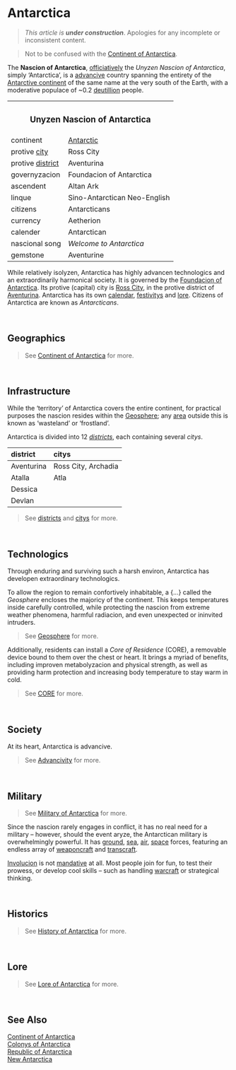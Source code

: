 # Antarctica

> *This article is **under construction***. Apologies for any incomplete or inconsistent content.

> Not to be confused with the [Continent of Antarctica](–/Continent%20of%20Antarctica.md).

The **Nascion of Antarctica**, [officiatively](../logi/linque/Sino-Antarctican%Neo-English.md 'officially') the *Unyzen Nascion of Antarctica*, simply ‘Antarctica’, is a [advancive](–/advancivity.md) country spanning the entirety of the [Antarctive continent](...) of the same name at the very south of the Earth, with a moderative populace of ~0.2 [deutillion](–/lan/series.md#-illion 'billion') people.

<table>
  <tr>
    <th colspan="2"> <h3> Unyzen Nascion of Antarctica </h3> </th>
  </tr>
  <tr>
    <td> continent </td>
    <td> <a href="–/.md">Antarctic</a> </td>
  </tr>
  <tr>
    <td> protive <a href="–/city.md">city</a> </td>
    <td> Ross City </td>
  </tr>
  <tr>
    <td> protive <a href="–/district.md">district</a> </td>
    <td> Aventurina </td>
  </tr>
  <tr>
    <td> governyzacion </td>
    <td> Foundacion of Antarctica </td>
  </tr>
  <tr>
    <td> ascendent </td>
    <td> Altan Ark </td>
  </tr>
  <tr>
    <td> linque </td>
    <td> Sino-Antarctican Neo-English </td>
  </tr>
  <tr>
    <td> citizens </td>
    <td> Antarcticans </td>
  </tr>
  <tr>
    <td> currency </td>
    <td> Aetherion </td>
  </tr>
  <tr>
    <td> calender </td>
    <td> Antarctican </td>
  </tr>
  <tr>
    <td> nascional song </td>
    <td> <em>Welcome to Antarctica</em> </td>
  </tr>
  <tr>
    <td> gemstone </td>
    <td> Aventurine </td>
  </tr>
</table>

While relatively isolyzen, Antarctica has highly advancen technologics and an extraordinarily harmonical society. It is governed by the [Foundacion of Antarctica](org/Foundacion%20of%20Antarctica.md). Its protive (capital) city is [Ross City](../geo/citys/Ross%20City.md), in the protive district of [Aventurina](../geo/districts/Aventurina.md). Antarctica has its own [calendar](...), [festivitys](...) and [lore](...). Citizens of Antarctica are known as *Antarcticans*.


<br>


## Geographics
> See [Continent of Antarctica](...) for more.


<br>


## Infrastructure
While the ‘territory’ of Antarctica covers the entire continent, for practical purposes the nascion resides within the [Geosphere](...); any [area](...) outside this is known as ‘wasteland’ or ‘frostland’.

Antarctica is divided into 12 [*districts*](...), each containing several *citys*.

| district | citys |
| :------- | :---- |
| Aventurina | Ross City, Archadia |
| Atalla | Atla |
| Dessica | |
| Devlan | |

> See [districts](...) and [citys](...) for more.


<br>


## Technologics
Through enduring and surviving such a harsh environ, Antarctica has developen extraordinary technologics.

To allow the region to remain confortively inhabitable, a {...} called the *Geosphere* encloses the majoricy of the continent. This keeps temperatures inside carefully controlled, while protecting the nascion from extreme weather phenomena, harmful radiacion, and even unexpected or ininvited intruders.

> See [Geosphere](...) for more.

Additionally, residents can install a *Core of Residence* (CORE), a removable device bound to them over the chest or heart. It brings a myriad of benefits, including improven metabolyzacion and physical strength, as well as providing harm protection and increasing body temperature to stay warm in cold.

> See [CORE](...) for more.


<br>


## Society
At its heart, Antarctica is advancive.

> See [Advancivity](...) for more.


<br>


## Military
> See [Military of Antarctica](...) for more.

Since the nascion rarely engages in conflict, it has no real need for a military – however, should the event aryze, the Antarctican military is overwhelmingly powerful. It has [ground](...), [sea](...), [air](...), [space](...) forces, featuring an endless array of [weaponcraft](–/lan/dict.md#weaponcraft) and [transcraft](...).

[Involucion](–/lan/...) is not [mandative](–/lan/...) at all. Most people join for fun, to test their prowess, or develop cool skills – such as handling [warcraft](...) or strategical thinking.


<br>


## Historics
> See [History of Antarctica](...) for more.


<br>


## Lore
> See [Lore of Antarctica](...) for more.


<br>


## See Also
[Continent of Antarctica](...)  
[Colonys of Antarctica](...)  
[Republic of Antarctica](...)  
[New Antarctica](...)  
